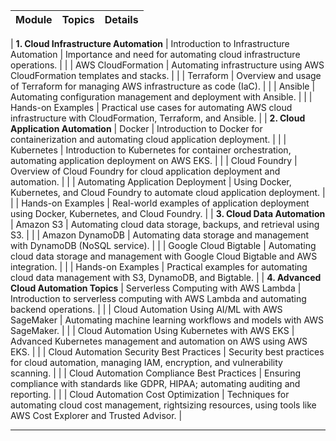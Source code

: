 

| **Module**                                | **Topics**                                                                                                                                 | **Details**    |
|-------------------------------------------|-------------------------------------------------------------------------------------------------------------------------------------------|-------------------------------------------------------------------------------------------------------------------------------------------------------------------|
                                                                           
| **1. Cloud Infrastructure Automation**    | Introduction to Infrastructure Automation                                                                                                   | Importance and need for automating cloud infrastructure operations.                                                                                             |
|                                           | AWS CloudFormation                                                                                                                         | Automating infrastructure using AWS CloudFormation templates and stacks.                                                                                        |
|                                           | Terraform                                                                                                                                  | Overview and usage of Terraform for managing AWS infrastructure as code (IaC).                                                                                  |
|                                           | Ansible                                                                                                                                   | Automating configuration management and deployment with Ansible.                                                                                               |
|                                           | Hands-on Examples                                                                                                                          | Practical use cases for automating AWS cloud infrastructure with CloudFormation, Terraform, and Ansible.                                                         |
| **2. Cloud Application Automation**       | Docker                                                                                                                                     | Introduction to Docker for containerization and automating cloud application deployment.                                                                        |
|                                           | Kubernetes                                                                                                                                | Introduction to Kubernetes for container orchestration, automating application deployment on AWS EKS.                                                            |
|                                           | Cloud Foundry                                                                                                                              | Overview of Cloud Foundry for cloud application deployment and automation.                                                                                      |
|                                           | Automating Application Deployment                                                                                                          | Using Docker, Kubernetes, and Cloud Foundry to automate cloud application deployment.                                                                           |
|                                           | Hands-on Examples                                                                                                                          | Real-world examples of application deployment using Docker, Kubernetes, and Cloud Foundry.                                                                     |
| **3. Cloud Data Automation**              | Amazon S3                                                                                                                                  | Automating cloud data storage, backups, and retrieval using S3.                                                                                                 |
|                                           | Amazon DynamoDB                                                                                                                             | Automating data storage and management with DynamoDB (NoSQL service).                                                                                           |
|                                           | Google Cloud Bigtable                                                                                                                      | Automating cloud data storage and management with Google Cloud Bigtable and AWS integration.                                                                   |
|                                           | Hands-on Examples                                                                                                                          | Practical examples for automating cloud data management with S3, DynamoDB, and Bigtable.                                                                       |
| **4. Advanced Cloud Automation Topics**   | Serverless Computing with AWS Lambda                                                                                                       | Introduction to serverless computing with AWS Lambda and automating backend operations.                                                                         |
|                                           | Cloud Automation Using AI/ML with AWS SageMaker                                                                                             | Automating machine learning workflows and models with AWS SageMaker.                                                                                           |
|                                           | Cloud Automation Using Kubernetes with AWS EKS                                                                                             | Advanced Kubernetes management and automation on AWS using AWS EKS.                                                                                             |
|                                           | Cloud Automation Security Best Practices                                                                                                    | Security best practices for cloud automation, managing IAM, encryption, and vulnerability scanning.                                                             |
|                                           | Cloud Automation Compliance Best Practices                                                                                                | Ensuring compliance with standards like GDPR, HIPAA; automating auditing and reporting.                                                                         |
|                                           | Cloud Automation Cost Optimization                                                                                                         | Techniques for automating cloud cost management, rightsizing resources, using tools like AWS Cost Explorer and Trusted Advisor.                                    |

---
